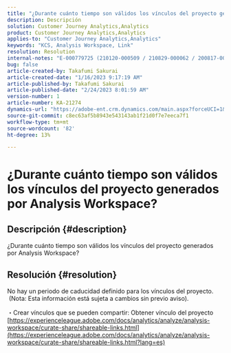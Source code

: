 ```yaml
---
title: "¿Durante cuánto tiempo son válidos los vínculos del proyecto generados por Analysis Workspace?"
description: Descripción
solution: Customer Journey Analytics,Analytics
product: Customer Journey Analytics,Analytics
applies-to: "Customer Journey Analytics,Analytics"
keywords: "KCS, Analysis Workspace, Link"
resolution: Resolution
internal-notes: "E-000779725 (210120-000509 / 210829-000062 / 200817-000457 / 190620-000374)"
bug: false
article-created-by: Takafumi Sakurai
article-created-date: "1/16/2023 9:17:19 AM"
article-published-by: Takafumi Sakurai
article-published-date: "2/24/2023 8:01:59 AM"
version-number: 1
article-number: KA-21274
dynamics-url: "https://adobe-ent.crm.dynamics.com/main.aspx?forceUCI=1&pagetype=entityrecord&etn=knowledgearticle&id=6625a38d-7e95-ed11-aad1-6045bd006239"
source-git-commit: c8ec63af5b8943e543143ab1f21d0f7e7eeca7f1
workflow-type: tm+mt
source-wordcount: '82'
ht-degree: 13%

---
```


# ¿Durante cuánto tiempo son válidos los vínculos del proyecto generados por Analysis Workspace?

## Descripción {#description}

¿Durante cuánto tiempo son válidos los vínculos del proyecto generados por Analysis Workspace?

## Resolución {#resolution}


No hay un periodo de caducidad definido para los vínculos del proyecto.  (Nota: Esta información está sujeta a cambios sin previo aviso).

・Crear vínculos que se pueden compartir: Obtener vínculo del proyecto
[https://experienceleague.adobe.com/docs/analytics/analyze/analysis-workspace/curate-share/shareable-links.html](https://experienceleague.adobe.com/docs/analytics/analyze/analysis-workspace/curate-share/shareable-links.html?lang=es)
